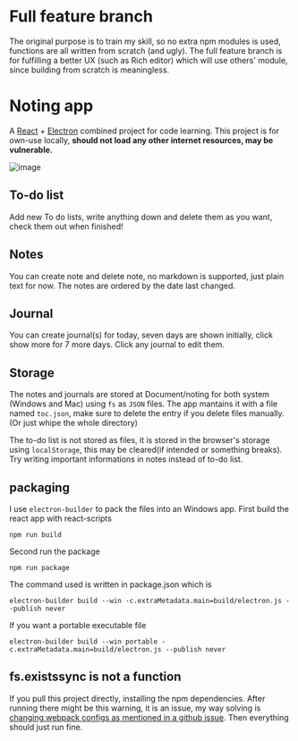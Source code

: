 # Full feature branch
The original purpose is to train my skill, so no extra npm modules is used, functions are all written from scratch (and ugly). The full feature branch is for fulfilling a better UX (such as Rich editor) which will use others' module, since building from scratch is meaningless.

# Noting app
A [React](https://reactjs.org/) + [Electron](https://www.electronjs.org/) combined project for code learning.
This project is for own-use locally, **should not load any other internet resources, may be vulnerable.**

![image](https://user-images.githubusercontent.com/20790736/138731376-be012c38-272d-4266-b98c-4150d18a3c05.png)

## To-do list
Add new To do lists, write anything down and delete them as you want, check them out when finished!

## Notes
You can create note and delete note, no markdown is supported, just plain text for now. The notes are ordered by the date last changed.

## Journal
You can create journal(s) for today, seven days are shown initially, click show more for 7 more days.
Click any journal to edit them.

## Storage
The notes and journals are stored at Document/noting for both system (Windows and Mac) using `fs` as `JSON` files.
The app mantains it with a file named `toc.json`, make sure to delete the entry if you delete files manually.(Or just whipe the whole directory)

The to-do list is not stored as files, it is stored in the browser's storage using `localStorage`, this may be cleared(if intended or something breaks). Try writing important informations in notes instead of to-do list.

## packaging
I use `electron-builder` to pack the files into an Windows app.
First build the react app with react-scripts
```
npm run build
```

Second run the package
```
npm run package
```

The command used is written in package.json which is
```
electron-builder build --win -c.extraMetadata.main=build/electron.js --publish never
```
If you want a portable executable file
```
electron-builder build --win portable -c.extraMetadata.main=build/electron.js --publish never
```

## fs.existssync is not a function
If you pull this project directly, installing the npm dependencies. After running there might be this warning, it is an issue, my way solving is [changing webpack configs as mentioned in a github issue](https://github.com/electron/electron/issues/9920#issuecomment-478826728). Then everything should just run fine.
